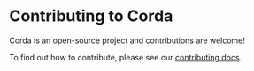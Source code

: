 # Contributing to Corda

Corda is an open-source project and contributions are welcome!

To find out how to contribute, please see our [contributing docs](https://docs.r3.com/en/platform/corda/4.5/open-source/contributing-philosophy.html).
